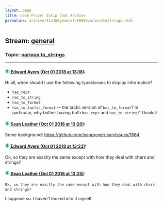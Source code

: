 ```yaml
---
layout: page
title: Lean Prover Zulip Chat Archive 
permalink: archive/113488general/50998varioustostrings.html
---
```


## Stream: [general](index.html)
### Topic: [various to_strings](50998varioustostrings.html)

---

#### [![Click to go to Zulip](../../assets/img/zulip2.png) Edward Ayers (Oct 01 2018 at 13:18)](https://leanprover.zulipchat.com/#narrow/stream/113488-general/topic/various%20to_strings/near/134964035):
Hi all, when should I use the following typeclasses to display information?
- `has_repr`
- `has_to_string`
- `has_to_format`
- `has_to_tactic_format` -- the tactic version of `has_to_format`?
In particular, why bother having both `has_repr` and `has_to_string`?
Thanks!

#### [![Click to go to Zulip](../../assets/img/zulip2.png) Sean Leather (Oct 01 2018 at 13:20)](https://leanprover.zulipchat.com/#narrow/stream/113488-general/topic/various%20to_strings/near/134964119):
Some background: https://github.com/leanprover/lean/issues/1664

#### [![Click to go to Zulip](../../assets/img/zulip2.png) Edward Ayers (Oct 01 2018 at 13:23)](https://leanprover.zulipchat.com/#narrow/stream/113488-general/topic/various%20to_strings/near/134964230):
Ok, so they are exactly the same except with how they deal with chars and strings?

#### [![Click to go to Zulip](../../assets/img/zulip2.png) Sean Leather (Oct 01 2018 at 13:25)](https://leanprover.zulipchat.com/#narrow/stream/113488-general/topic/various%20to_strings/near/134964311):
```quote
Ok, so they are exactly the same except with how they deal with chars and strings?
```
I suppose so. I haven't looked into it myself.

